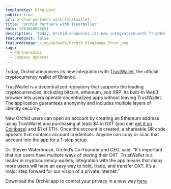 ```yaml
---
templateKey: blog-post
public: true
url: orchid-partners-with-trustwallet
title: 'Orchid Partners with TrustWallet'
date: 1583858856651
description: 'Today, Orchid announces its new integration with TrustWallet, the official cryptocurrency wallet of Binance.'
featuredpost: false
featuredimage: /img/uploads/Orchid_BlogImage_Trust.png
tags:
  - Partnerships
  - Company Updates
---
```

Today, Orchid announces its new integration with [TrustWallet](https://trustwallet.com/), the official cryptocurrency wallet of Binance.

TrustWallet is a decentralized repository that supports the leading cryptocurrencies, including bitcoin, ethereum, and XRP. Its built-in Web3 browser lets users operate decentralized apps without leaving TrustWallet. The application guarantees anonymity and includes multiple layers of identity security. 

New Orchid users can open an account by creating an Ethereum address using TrustWallet and purchasing at least $4 in OXT (you can [get it on Coinbase](https://www.coinbase.com/price/orchid)) and $1 of ETH. Once the account is created, a shareable QR code appears that contains account credentials. Anyone can copy or scan that account into the app for a 1-step setup. 

Dr. Steven Waterhouse, Orchid’s Co-Founder and CEO, said: “It’s important that our users have multiple ways of storing their OXT. TrustWallet is a leader in cryptocurrency wallets; integration with the app means that many more users will have an easy way to hold, trade, and transfer OXT. It’s a major step forward for our vision of a private internet.”

Download the Orchid app to control your privacy in a new way [here](https://www.orchid.com/download).
